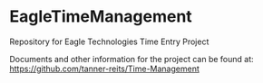 # EagleTimeManagement
Repository for Eagle Technologies Time Entry Project

Documents and other information for the project can be found at:
https://github.com/tanner-reits/Time-Management
